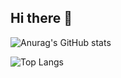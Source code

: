 ## Hi there 👋
![Anurag's GitHub stats](https://github-readme-stats.vercel.app/api?username=Yeongggg&show_icons=true&theme=radical)

![Top Langs](https://github-readme-stats.vercel.app/api/top-langs/?username=Yeongggg)
<!--
**Yeongggg/Yeongggg** is a ✨ _special_ ✨ repository because its `README.md` (this file) appears on your GitHub profile.

Here are some ideas to get you started:

- 🔭 I’m currently working on ...
- 🌱 I’m currently learning ...
- 👯 I’m looking to collaborate on ...
- 🤔 I’m looking for help with ...
- 💬 Ask me about ...
- 📫 How to reach me: ...
- 😄 Pronouns: ...
- ⚡ Fun fact: ...
-->
